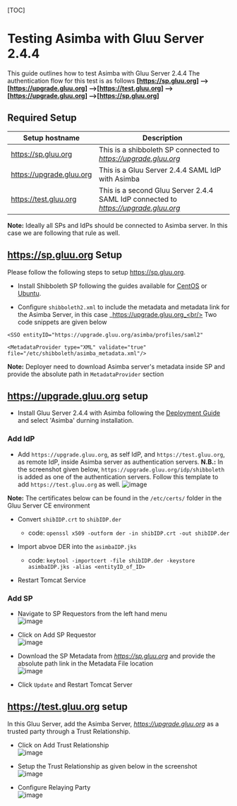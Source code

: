 [TOC]
# Testing Asimba with Gluu Server 2.4.4
This guide outlines how to test Asimba with Gluu Server 2.4.4
The authentication flow for this test is as follows
**[https://sp.gluu.org] --> [https://upgrade.gluu.org] -->[https://test.gluu.org] -->[https://upgrade.gluu.org] -->[https://sp.gluu.org]**

## Required Setup

|Setup hostname|Description|
|--------------|-----------|
|https://sp.gluu.org|This is a shibboleth SP connected to _https://upgrade.gluu.org_|
|https://upgrade.gluu.org| This is a Gluu Server 2.4.4 SAML IdP with Asimba|
|https://test.gluu.org|This is a second Gluu Server 2.4.4 SAML IdP connected to _https://upgrade.gluu.org_ |

**Note:** Ideally all SPs and IdPs should be connected to Asimba server. In this case we are following that rule as well.

## https://sp.gluu.org Setup
Please follow the following steps to setup https://sp.gluu.org.

* Install Shibboleth SP following the guides available for [CentOS](../integrate/apache-saml.md) or [Ubuntu](../integrate/ubuntu-shib-apache.md).

* Configure `shibboleth2.xml` to include the metadata and metadata link for the Asimba Server, in this case _https://upgrade.gluu.org_<br/>
Two code snippets are given below <br/>
```
<SSO entityID="https://upgrade.gluu.org/asimba/profiles/saml2"
```
```
<MetadataProvider type="XML" validate="true" file="/etc/shibboleth/asimba_metadata.xml"/>
```
**Note:** Deployer need to download Asimba server's metadata inside SP and provide the absolute path in `MetadataProvider` section

## https://upgrade.gluu.org setup
* Install Gluu Server 2.4.4 with Asimba following the [Deployment Guide](../deployment/index.md) and select 'Asimba' durning installation. 

### Add IdP
* Add `https://upgrade.gluu.org`, as self IdP, and `https://test.gluu.org`, as remote IdP, inside Asimba
server as authentication servers. **N.B.:** In the screenshot given below, `https://upgrade.gluu.org/idp/shibboleth` is added as one of
the authentication servers. Follow this template to add `https://test.gluu.org` as well.
![image](https://raw.githubusercontent.com/GluuFederation/docs/master/sources/img/2.4/asimba.png)

**Note:** The certificates below can be found in the `/etc/certs/` folder in the Gluu Server CE environment

* Convert `shibIDP.crt` to `shibIDP.der`
   - code: ```openssl x509 -outform der -in shibIDP.crt -out shibIDP.der```

* Import abvoe DER into the `asimbaIDP.jks`
   - code: ```keytool -importcert -file shibIDP.der -keystore asimbaIDP.jks -alias <entityID_of_ID>```

* Restart Tomcat Service

### Add SP
* Navigate to SP Requestors from the left hand menu <br/>
![image](https://raw.githubusercontent.com/GluuFederation/docs/master/sources/img/2.4/sp-requestor.png)

* Click on Add SP Requestor <br/>
![image](https://raw.githubusercontent.com/GluuFederation/docs/master/sources/img/2.4/add-sp-requestor.png)

* Download the SP Metadata from _https://sp.gluu.org_ and provide the absolute path link in the Metadata File location <br/>
![image](https://raw.githubusercontent.com/GluuFederation/docs/master/sources/img/2.4/add-sp-requestor1.png)

* Click `Update` and Restart Tomcat Server

## https://test.gluu.org setup
In this Gluu Server, add the Asimba Server, _https://upgrade.gluu.org_ as a trusted party through a Trust Relationship.

* Click on Add Trust Relationship <br/>
![image](https://raw.githubusercontent.com/GluuFederation/docs/master/sources/img/2.4/admin_saml_create.png)

* Setup the Trust Relationship as given below in the screenshot <br/>
![image](https://raw.githubusercontent.com/GluuFederation/docs/master/sources/img/2.4/tr.png)

* Configure Relaying Party <br/>
![image](https://raw.githubusercontent.com/GluuFederation/docs/master/sources/img/2.4/rp_configuration.png)

